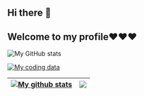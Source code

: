 ## Hi there 👋

## Welcome to my profile:heart::heart::heart:

![My GitHub stats](https://github-readme-stats.vercel.app/api?username=LaberBris&show_icons=true&theme=radical)

[![My coding data](https://github-readme-stats.vercel.app/api/top-langs/?username=LaberBris&theme=radical)](https://github.com/LaberBris/LaberBris/)

| <a href="https://github.com/LaberBris/github-readme-stats"><img align="center" src="https://github-readme-stats.vercel.app/api?username=LaberBris&show_icons=true&theme=radical&hide_border=true" alt="My github stats" /></a> | <a href="https://github.com/LaberBris/github-readme-stats"><img align="center" src="https://github-readme-stats.vercel.app/api/top-langs/?username=LaberBris&layout=compact&theme=radical&hide_border=true" /></a> |
| ------------- | ------------- |

<!--
**LaberBris/LaberBris** is a ✨ _special_ ✨ repository because its `README.md` (this file) appears on your GitHub profile.

Here are some ideas to get you started:

- 🔭 I’m currently working on ...
- 🌱 I’m currently learning ...
- 👯 I’m looking to collaborate on ...
- 🤔 I’m looking for help with ...
- 💬 Ask me about ...
- 📫 How to reach me: ...
- 😄 Pronouns: ...
- ⚡ Fun fact: ...
-->
